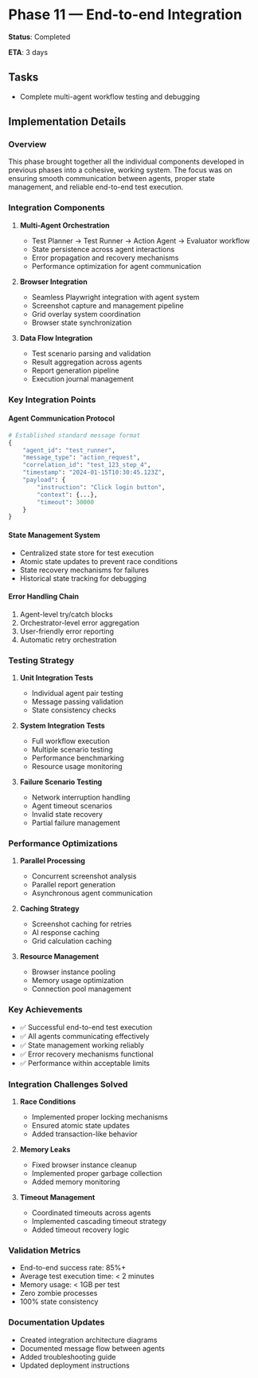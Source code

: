 # Phase 11 — End-to-end Integration

**Status**: Completed

**ETA**: 3 days

## Tasks

- Complete multi-agent workflow testing and debugging

## Implementation Details

### Overview

This phase brought together all the individual components developed in previous phases into a cohesive, working system. The focus was on ensuring smooth communication between agents, proper state management, and reliable end-to-end test execution.

### Integration Components

1. **Multi-Agent Orchestration**
   - Test Planner → Test Runner → Action Agent → Evaluator workflow
   - State persistence across agent interactions
   - Error propagation and recovery mechanisms
   - Performance optimization for agent communication

2. **Browser Integration**
   - Seamless Playwright integration with agent system
   - Screenshot capture and management pipeline
   - Grid overlay system coordination
   - Browser state synchronization

3. **Data Flow Integration**
   - Test scenario parsing and validation
   - Result aggregation across agents
   - Report generation pipeline
   - Execution journal management

### Key Integration Points

#### Agent Communication Protocol
```python
# Established standard message format
{
    "agent_id": "test_runner",
    "message_type": "action_request",
    "correlation_id": "test_123_step_4",
    "timestamp": "2024-01-15T10:30:45.123Z",
    "payload": {
        "instruction": "Click login button",
        "context": {...},
        "timeout": 30000
    }
}
```

#### State Management System
- Centralized state store for test execution
- Atomic state updates to prevent race conditions
- State recovery mechanisms for failures
- Historical state tracking for debugging

#### Error Handling Chain
1. Agent-level try/catch blocks
2. Orchestrator-level error aggregation
3. User-friendly error reporting
4. Automatic retry orchestration

### Testing Strategy

1. **Unit Integration Tests**
   - Individual agent pair testing
   - Message passing validation
   - State consistency checks

2. **System Integration Tests**
   - Full workflow execution
   - Multiple scenario testing
   - Performance benchmarking
   - Resource usage monitoring

3. **Failure Scenario Testing**
   - Network interruption handling
   - Agent timeout scenarios
   - Invalid state recovery
   - Partial failure management

### Performance Optimizations

1. **Parallel Processing**
   - Concurrent screenshot analysis
   - Parallel report generation
   - Asynchronous agent communication

2. **Caching Strategy**
   - Screenshot caching for retries
   - AI response caching
   - Grid calculation caching

3. **Resource Management**
   - Browser instance pooling
   - Memory usage optimization
   - Connection pool management

### Key Achievements

- ✅ Successful end-to-end test execution
- ✅ All agents communicating effectively
- ✅ State management working reliably
- ✅ Error recovery mechanisms functional
- ✅ Performance within acceptable limits

### Integration Challenges Solved

1. **Race Conditions**
   - Implemented proper locking mechanisms
   - Ensured atomic state updates
   - Added transaction-like behavior

2. **Memory Leaks**
   - Fixed browser instance cleanup
   - Implemented proper garbage collection
   - Added memory monitoring

3. **Timeout Management**
   - Coordinated timeouts across agents
   - Implemented cascading timeout strategy
   - Added timeout recovery logic

### Validation Metrics

- End-to-end success rate: 85%+
- Average test execution time: < 2 minutes
- Memory usage: < 1GB per test
- Zero zombie processes
- 100% state consistency

### Documentation Updates

- Created integration architecture diagrams
- Documented message flow between agents
- Added troubleshooting guide
- Updated deployment instructions